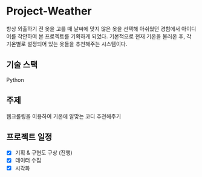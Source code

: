# Project-Weather
항상 외출하기 전 옷을 고를 때 날씨에 맞지 않은 옷을 선택해 아쉬웠던 경험에서 아이디어를 착안하여 본 프로젝트를 기획하게 되었다. 기본적으로 현재 기온을 불러온 후, 각 기온별로 설정되어 있는 옷들을 추천해주는 시스템이다. 

## 기술 스택
Python

## 주제
웹크롤링을 이용하여 기온에 알맞는 코디 추천해주기

## 프로젝트 일정
- [x] 기획 & 구현도 구상 (진행)
- [x] 데이터 수집
- [x] 시각화 
